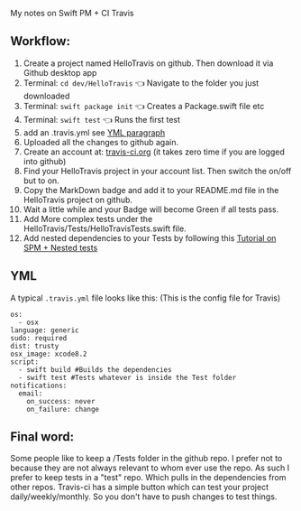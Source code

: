 My notes on Swift PM + CI Travis<!--more--> 

## Workflow:

1. Create a project named HelloTravis on github. Then download it via Github desktop app
2. Terminal: ``cd dev/HelloTravis`` 👈 Navigate to the folder you just downloaded
3. Terminal: ``swift package init`` 👈 Creates a Package.swift file etc
4. Terminal: ``swift test`` 👈 Runs the first test
5. add an .travis.yml see [YML paragraph](#yml) 
6. Uploaded all the changes to github again. 
7. Create an account at: [travis-ci.org](https://travis-ci.org) (it takes zero time if you are logged into github)
8. Find your HelloTravis project in your account list. Then switch the on/off but to on. 
9. Copy the MarkDown badge and add it to your README.md file in the HelloTravis project on github. 
10. Wait a little while and your Badge will become Green if all tests pass. 
11. Add More complex tests under the HelloTravis/Tests/HelloTravisTests.swift file. 
12. Add nested dependencies to your Tests by following this [Tutorial on SPM + Nested tests](http://stylekit.org/blog/2017/02/06/SPM-and-nested-frameworks/) 

## YML

A typical ``.travis.yml`` file looks like this: (This is the config file for Travis)
```
os:
  - osx
language: generic
sudo: required
dist: trusty
osx_image: xcode8.2
script:
  - swift build #Builds the dependencies
  - swift test #Tests whatever is inside the Test folder
notifications:
  email:
    on_success: never
    on_failure: change
```

## Final word: 

Some people like to keep a /Tests folder in the github repo. I prefer not to because they are not always relevant to whom ever use the repo. As such I prefer to keep tests in a "test" repo. Which pulls in the dependencies from other repos. Travis-ci has a simple button which can test your project daily/weekly/monthly. So you don't have to push changes to test things. 